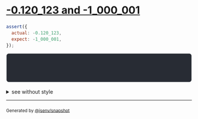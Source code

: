 # [-0.120_123 and -1_000_001](../../number.test.js#L95)

```js
assert({
  actual: -0.120_123,
  expect: -1_000_001,
});
```

![img](throw.svg)

<details>
  <summary>see without style</summary>

```console
AssertionError: actual and expect are different

actual:         -0.120_123
expect: -1_000_001
```

</details>


---

<sub>
  Generated by <a href="https://github.com/jsenv/core/tree/main/packages/tooling/snapshot">@jsenv/snapshot</a>
</sub>

